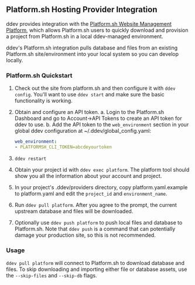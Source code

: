 ## Platform.sh Hosting Provider Integration

ddev provides integration with the [Platform.sh Website Management Platform](https://platform.sh/), which allows Platform.sh users to quickly download and provision a project from Platform.sh in a local ddev-managed environment.

ddev's Platform.sh integration pulls database and files from an existing Platform.sh site/environment into your local system so you can develop locally.

### Platform.sh Quickstart

1. Check out the site from platform.sh and then configure it with `ddev config`. You'll want to use `ddev start` and make sure the basic functionality is working.
2. Obtain and configure an API token.
   a. Login to the Platform.sh Dashboard and go to Account->API Tokens to create an API token for ddev to use.
   b. Add the API token to the `web_environment` section in your global ddev configuration at ~/.ddev/global_config.yaml:

   ```yaml
   web_environment:
   - PLATFORMSH_CLI_TOKEN=abcdeyourtoken
   ```

3. `ddev restart`
4. Obtain your project id with `ddev exec platform`. The platform tool should show you all the information about your account and project.
5. In your project's .ddev/providers directory, copy platform.yaml.example to platform.yaml and edit the `project_id` and `environment_name`.
6. Run `ddev pull platform`. After you agree to the prompt, the current upstream database and files will be downloaded.
7. Optionally use `ddev push platform` to push local files and database to Platform.sh. Note that `ddev push` is a command that can potentially damage your production site, so this is not recommended.

### Usage

`ddev pull platform` will connect to Platform.sh to download database and files. To skip downloading and importing either file or database assets, use the `--skip-files` and `--skip-db` flags.
